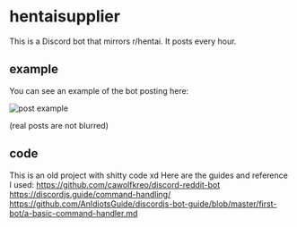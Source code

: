 # hentaisupplier

This is a Discord bot that mirrors r/hentai.
It posts every hour.

## example
You can see an example of the bot posting here:

![post example](https://i.imgur.com/794Vn3o.png)

(real posts are not blurred)

## code
This is an old project with shitty code xd
Here are the guides and reference I used:
https://github.com/cawolfkreo/discord-reddit-bot
https://discordjs.guide/command-handling/
https://github.com/AnIdiotsGuide/discordjs-bot-guide/blob/master/first-bot/a-basic-command-handler.md